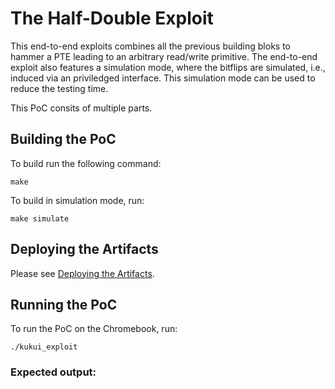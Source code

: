 # The Half-Double Exploit

This end-to-end exploits combines all the previous building bloks to hammer a PTE leading to an arbitrary read/write primitive. The end-to-end exploit also features a simulation mode, where the bitflips are simulated, i.e., induced via an priviledged interface. This simulation mode can be used to reduce the testing time.

This PoC consits of multiple parts.


## Building the PoC

To build run the following command:

```
make 
```

To build in simulation mode, run:

```
make simulate 
```

## Deploying the Artifacts

Please see [Deploying the Artifacts](../../README.md).


## Running the PoC

To run the PoC on the Chromebook, run:

```
./kukui_exploit
```

### Expected output:

```

```

